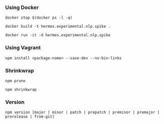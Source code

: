 
### Using Docker
`docker stop $(docker ps -l -q)`

`docker build -t hermes.experimental.nlp.spike .`

`docker run -it -d hermes.experimental.nlp.spike`

### Using Vagrant
`npm install <package-name> --save-dev --no-bin-links`

### Shrinkwrap
`npm prune`

`npm shrinkwrap`

### Version
`npm version [major | minor | patch | prepatch | preminor | premajor | prerelease | from-git]`
